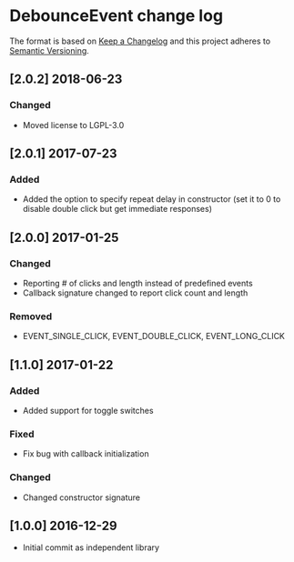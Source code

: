 # DebounceEvent change log

The format is based on [Keep a Changelog](http://keepachangelog.com/)
and this project adheres to [Semantic Versioning](http://semver.org/).

## [2.0.2] 2018-06-23
### Changed
- Moved license to LGPL-3.0

## [2.0.1] 2017-07-23
### Added
- Added the option to specify repeat delay in constructor (set it to 0 to disable double click but get immediate responses)

## [2.0.0] 2017-01-25
### Changed
- Reporting # of clicks and length instead of predefined events
- Callback signature changed to report click count and length

### Removed
- EVENT_SINGLE_CLICK, EVENT_DOUBLE_CLICK, EVENT_LONG_CLICK

## [1.1.0] 2017-01-22
### Added
- Added support for toggle switches

### Fixed
- Fix bug with callback initialization

### Changed
- Changed constructor signature

## [1.0.0] 2016-12-29
- Initial commit as independent library
